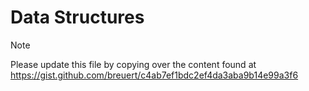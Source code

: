 # Data Structures

> [!NOTE]
> Please update this file by copying over the content found at https://gist.github.com/breuert/c4ab7ef1bdc2ef4da3aba9b14e99a3f6
